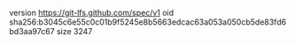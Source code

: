 version https://git-lfs.github.com/spec/v1
oid sha256:b3045c6e55c0c01b9f5245e8b5663edcac63a053a050cb5de83fd6bd3aa97c67
size 3247
